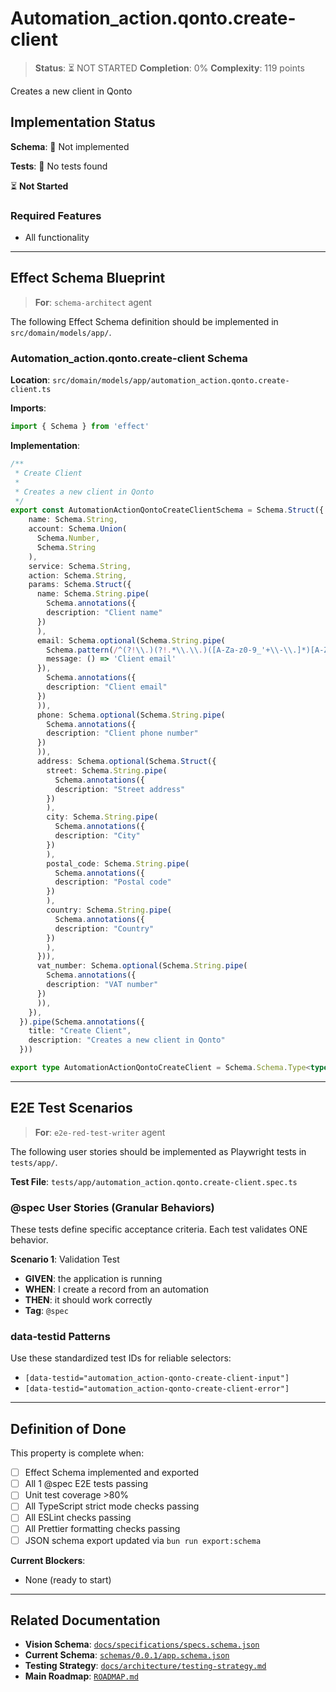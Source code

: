 # Automation_action.qonto.create-client

> **Status**: ⏳ NOT STARTED
> **Completion**: 0%
> **Complexity**: 119 points

Creates a new client in Qonto

## Implementation Status

**Schema**: 🔴 Not implemented

**Tests**: 🔴 No tests found

⏳ **Not Started**

### Required Features

- All functionality

---

## Effect Schema Blueprint

> **For**: `schema-architect` agent

The following Effect Schema definition should be implemented in `src/domain/models/app/`.

### Automation_action.qonto.create-client Schema

**Location**: `src/domain/models/app/automation_action.qonto.create-client.ts`

**Imports**:

```typescript
import { Schema } from 'effect'
```

**Implementation**:

```typescript
/**
 * Create Client
 * 
 * Creates a new client in Qonto
 */
export const AutomationActionQontoCreateClientSchema = Schema.Struct({
    name: Schema.String,
    account: Schema.Union(
      Schema.Number,
      Schema.String
    ),
    service: Schema.String,
    action: Schema.String,
    params: Schema.Struct({
      name: Schema.String.pipe(
        Schema.annotations({
        description: "Client name"
      })
      ),
      email: Schema.optional(Schema.String.pipe(
        Schema.pattern(/^(?!\\.)(?!.*\\.\\.)([A-Za-z0-9_'+\\-\\.]*)[A-Za-z0-9_+-]@([A-Za-z0-9][A-Za-z0-9\\-]*\\.)+[A-Za-z]{2,}$/, {
        message: () => 'Client email'
      }),
        Schema.annotations({
        description: "Client email"
      })
      )),
      phone: Schema.optional(Schema.String.pipe(
        Schema.annotations({
        description: "Client phone number"
      })
      )),
      address: Schema.optional(Schema.Struct({
        street: Schema.String.pipe(
          Schema.annotations({
          description: "Street address"
        })
        ),
        city: Schema.String.pipe(
          Schema.annotations({
          description: "City"
        })
        ),
        postal_code: Schema.String.pipe(
          Schema.annotations({
          description: "Postal code"
        })
        ),
        country: Schema.String.pipe(
          Schema.annotations({
          description: "Country"
        })
        ),
      })),
      vat_number: Schema.optional(Schema.String.pipe(
        Schema.annotations({
        description: "VAT number"
      })
      )),
    }),
  }).pipe(Schema.annotations({
    title: "Create Client",
    description: "Creates a new client in Qonto"
  }))

export type AutomationActionQontoCreateClient = Schema.Schema.Type<typeof AutomationActionQontoCreateClientSchema>
```

---

## E2E Test Scenarios

> **For**: `e2e-red-test-writer` agent

The following user stories should be implemented as Playwright tests in `tests/app/`.

**Test File**: `tests/app/automation_action.qonto.create-client.spec.ts`

### @spec User Stories (Granular Behaviors)

These tests define specific acceptance criteria. Each test validates ONE behavior.

**Scenario 1**: Validation Test

- **GIVEN**: the application is running
- **WHEN**: I create a record from an automation
- **THEN**: it should work correctly
- **Tag**: `@spec`

### data-testid Patterns

Use these standardized test IDs for reliable selectors:

- `[data-testid="automation_action-qonto-create-client-input"]`
- `[data-testid="automation_action-qonto-create-client-error"]`

---

## Definition of Done

This property is complete when:

- [ ] Effect Schema implemented and exported
- [ ] All 1 @spec E2E tests passing
- [ ] Unit test coverage >80%
- [ ] All TypeScript strict mode checks passing
- [ ] All ESLint checks passing
- [ ] All Prettier formatting checks passing
- [ ] JSON schema export updated via `bun run export:schema`

**Current Blockers**:

- None (ready to start)

---

## Related Documentation

- **Vision Schema**: [`docs/specifications/specs.schema.json`](../specs.schema.json)
- **Current Schema**: [`schemas/0.0.1/app.schema.json`](../../schemas/0.0.1/app.schema.json)
- **Testing Strategy**: [`docs/architecture/testing-strategy.md`](../../architecture/testing-strategy.md)
- **Main Roadmap**: [`ROADMAP.md`](../../../ROADMAP.md)
